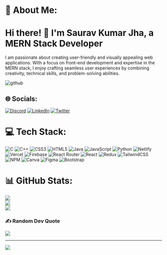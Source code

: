 
  # 💫 About Me:
  <h1>Hi there! 👋 I'm Saurav Kumar Jha, a MERN Stack Developer</h1>

I am passionate about creating user-friendly and visually appealing web applications. With a focus on front-end development and expertise in the MERN stack, I enjoy crafting seamless user experiences by combining creativity, technical skills, and problem-solving abilities.

![github](https://user-images.githubusercontent.com/98273408/194000895-96087cf5-5a48-463d-8e96-94b6bbd326a8.gif)


## 🌐 Socials:
[![Discord](https://img.shields.io/badge/Discord-%237289DA.svg?logo=discord&logoColor=white)](https://discord.gg/Saurav.50#1394) [![LinkedIn](https://img.shields.io/badge/LinkedIn-%230077B5.svg?logo=linkedin&logoColor=white)](https://linkedin.com/in/saurav-kumar-jha-885337223) [![Twitter](https://img.shields.io/badge/Twitter-%231DA1F2.svg?logo=Twitter&logoColor=white)](https://twitter.com/Saurav_50) 

# 💻 Tech Stack:
![C](https://img.shields.io/badge/c-%2300599C.svg?style=plastic&logo=c&logoColor=white) ![C++](https://img.shields.io/badge/c++-%2300599C.svg?style=plastic&logo=c%2B%2B&logoColor=white) ![CSS3](https://img.shields.io/badge/css3-%231572B6.svg?style=plastic&logo=css3&logoColor=white) ![HTML5](https://img.shields.io/badge/html5-%23E34F26.svg?style=plastic&logo=html5&logoColor=white) ![Java](https://img.shields.io/badge/java-%23ED8B00.svg?style=plastic&logo=java&logoColor=white) ![JavaScript](https://img.shields.io/badge/javascript-%23323330.svg?style=plastic&logo=javascript&logoColor=%23F7DF1E) ![Python](https://img.shields.io/badge/python-3670A0?style=plastic&logo=python&logoColor=ffdd54) ![Netlify](https://img.shields.io/badge/netlify-%23000000.svg?style=plastic&logo=netlify&logoColor=#00C7B7) ![Vercel](https://img.shields.io/badge/vercel-%23000000.svg?style=plastic&logo=vercel&logoColor=white) ![Firebase](https://img.shields.io/badge/firebase-%23039BE5.svg?style=plastic&logo=firebase) ![React Router](https://img.shields.io/badge/React_Router-CA4245?style=plastic&logo=react-router&logoColor=white) ![React](https://img.shields.io/badge/react-%2320232a.svg?style=plastic&logo=react&logoColor=%2361DAFB) ![Redux](https://img.shields.io/badge/redux-%23593d88.svg?style=plastic&logo=redux&logoColor=white) ![TailwindCSS](https://img.shields.io/badge/tailwindcss-%2338B2AC.svg?style=plastic&logo=tailwind-css&logoColor=white) ![NPM](https://img.shields.io/badge/NPM-%23000000.svg?style=plastic&logo=npm&logoColor=white) ![Canva](https://img.shields.io/badge/Canva-%2300C4CC.svg?style=plastic&logo=Canva&logoColor=white) 	![Figma](https://img.shields.io/badge/figma-%23F24E1E.svg?style=plastic&logo=figma&logoColor=white)   ![Bootstrap](https://img.shields.io/badge/Bootstrap-563D7C?&logo=bootstrap&logoColor=white)
# 📊 GitHub Stats:
![](https://github-readme-stats.vercel.app/api?username=Saurav50&theme=dark&hide_border=false&include_all_commits=false&count_private=true)<br/>
![](https://github-readme-streak-stats.herokuapp.com/?user=Saurav50&theme=dark&hide_border=false)<br/>
![](https://github-readme-stats.vercel.app/api/top-langs/?username=Saurav50&theme=dark&hide_border=false&include_all_commits=false&count_private=true&layout=compact)

### ✍️ Random Dev Quote
![](https://quotes-github-readme.vercel.app/api?type=horizontal&theme=radical)

---
[![](https://visitcount.itsvg.in/api?id=Saurav50&icon=0&color=0)](https://visitcount.itsvg.in)





<!-- Saurav50/Saurav50 is a ✨ special ✨ repository because its `README.md` (this file) appears on your GitHub profile.
You can click the Preview link to take a look at your changes.
 -->


